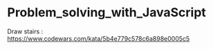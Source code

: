 # Problem_solving_with_JavaScript
Draw stairs : https://www.codewars.com/kata/5b4e779c578c6a898e0005c5

